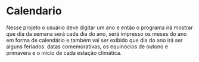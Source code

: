 # Calendario

Nesse projeto o usuário deve digitar um ano e então o programa irá mostrar que dia da semana será cada dia do ano, será impresso os meses do ano em forma de calendário e também vai ser exibido que dia do ano irá ser alguns feriados. datas comemorativas, os equinócios de outono e primavera e o início de cada estação climática.
